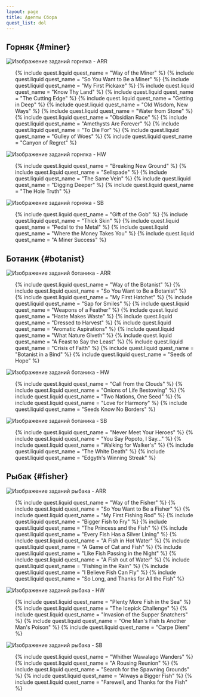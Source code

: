 ```yaml
---
layout: page
title: Адепты Сбора
quest_list: dol
---
```


## Горняк {#miner}

![Изображение заданий горняка - ARR](https://img.finalfantasyxiv.com/lds/pc/global/images/itemicon/d2/d2daa71ae34e6e43ecd000c6145c9dbad41984b6.png)

<ul markdown="0">
	{% include quest.liquid quest_name = "Way of the Miner" %}
	{% include quest.liquid quest_name = "So You Want to Be a Miner" %}
	{% include quest.liquid quest_name = "My First Pickaxe" %}
	{% include quest.liquid quest_name = "Know Thy Land" %}
	{% include quest.liquid quest_name = "The Cutting Edge" %}
	{% include quest.liquid quest_name = "Getting in Deep" %}
	{% include quest.liquid quest_name = "Old Wisdom, New Ways" %}
	{% include quest.liquid quest_name = "Water from Stone" %}
	{% include quest.liquid quest_name = "Obsidian Race" %}
	{% include quest.liquid quest_name = "Amethysts Are Forever" %}
	{% include quest.liquid quest_name = "To Die For" %}
	{% include quest.liquid quest_name = "Gulley of Woes" %}
	{% include quest.liquid quest_name = "Canyon of Regret" %}
</ul>

![Изображение заданий горняка - HW](https://img.finalfantasyxiv.com/lds/pc/global/images/itemicon/89/898f3d460a53179eae043367a7478ee5b134fc22.png)

<ul markdown="0">
	{% include quest.liquid quest_name = "Breaking New Ground" %}
	{% include quest.liquid quest_name = "Sellspade" %}
	{% include quest.liquid quest_name = "The Same Vein" %}
	{% include quest.liquid quest_name = "Digging Deeper" %}
	{% include quest.liquid quest_name = "The Hole Truth" %}
</ul>

![Изображение заданий горняка - SB](https://img.finalfantasyxiv.com/lds/pc/global/images/itemicon/44/4470326284096a0181a9f7f2367ce70f3dbec11f.png)

<ul markdown="0">
	{% include quest.liquid quest_name = "Gift of the Gob" %}
	{% include quest.liquid quest_name = "Thick Skin" %}
	{% include quest.liquid quest_name = "Pedal to the Metal" %}
	{% include quest.liquid quest_name = "Where the Money Takes You" %}
	{% include quest.liquid quest_name = "A Miner Success" %}
</ul>

## Ботаник {#botanist}

![Изображение заданий ботаника - ARR](https://img.finalfantasyxiv.com/lds/pc/global/images/itemicon/3d/3ddda29bc2571f2784aef8badfb6f8ac7dcd1e7d.png)

<ul markdown="0">
	{% include quest.liquid quest_name = "Way of the Botanist" %}
	{% include quest.liquid quest_name = "So You Want to Be a Botanist" %}
	{% include quest.liquid quest_name = "My First Hatchet" %}
	{% include quest.liquid quest_name = "Sap for Smiles" %}
	{% include quest.liquid quest_name = "Weapons of a Feather" %}
	{% include quest.liquid quest_name = "Haste Makes Waste" %}
	{% include quest.liquid quest_name = "Dressed to Harvest" %}
	{% include quest.liquid quest_name = "Aromatic Aspirations" %}
	{% include quest.liquid quest_name = "What Nature Giveth" %}
	{% include quest.liquid quest_name = "A Feast to Say the Least" %}
	{% include quest.liquid quest_name = "Crisis of Faith" %}
	{% include quest.liquid quest_name = "Botanist in a Bind" %}
	{% include quest.liquid quest_name = "Seeds of Hope" %}
</ul>

![Изображение заданий ботаника - HW](https://img.finalfantasyxiv.com/lds/pc/global/images/itemicon/93/9361088ea06fdb105434941fd4c659fcd2b6ea85.png)

<ul markdown="0">
	{% include quest.liquid quest_name = "Call from the Clouds" %}
	{% include quest.liquid quest_name = "Onions of Life Bestowing" %}
	{% include quest.liquid quest_name = "Two Nations, One Seed" %}
	{% include quest.liquid quest_name = "Love for Harmony" %}
	{% include quest.liquid quest_name = "Seeds Know No Borders" %}
</ul>

![Изображение заданий ботаника - SB](https://img.finalfantasyxiv.com/lds/pc/global/images/itemicon/16/16f136b0d496e9a177db67d996c7dcf64b63418c.png)

<ul markdown="0">
	{% include quest.liquid quest_name = "Never Meet Your Heroes" %}
	{% include quest.liquid quest_name = "You Say Popoto, I Say..." %}
	{% include quest.liquid quest_name = "Walking for Walker's" %}
	{% include quest.liquid quest_name = "The White Death" %}
	{% include quest.liquid quest_name = "Edgyth's Winning Streak" %}
</ul>

## Рыбак {#fisher}

![Изображение заданий рыбака - ARR](https://img.finalfantasyxiv.com/lds/pc/global/images/itemicon/a0/a0e740343cf22d49d1aa459235e53811dad55403.png)

<ul markdown="0">
	{% include quest.liquid quest_name = "Way of the Fisher" %}
	{% include quest.liquid quest_name = "So You Want to Be a Fisher" %}
	{% include quest.liquid quest_name = "My First Fishing Rod" %}
	{% include quest.liquid quest_name = "Bigger Fish to Fry" %}
	{% include quest.liquid quest_name = "The Princess and the Fish" %}
	{% include quest.liquid quest_name = "Every Fish Has a Silver Lining" %}
	{% include quest.liquid quest_name = "A Fish in Hot Water" %}
	{% include quest.liquid quest_name = "A Game of Cat and Fish" %}
	{% include quest.liquid quest_name = "Like Fish Passing in the Night" %}
	{% include quest.liquid quest_name = "A Fish out of Water" %}
	{% include quest.liquid quest_name = "Fishing in the Rain" %}
	{% include quest.liquid quest_name = "I Believe Fish Can Fly" %}
	{% include quest.liquid quest_name = "So Long, and Thanks for All the Fish" %}
</ul>

![Изображение заданий рыбака - HW](https://img.finalfantasyxiv.com/lds/pc/global/images/itemicon/dd/ddba074e4a20a0746365df4c5d25e1854c1244c2.png?n6.18)

<ul markdown="0">
	{% include quest.liquid quest_name = "Plenty More Fish in the Sea" %}
	{% include quest.liquid quest_name = "The Icepick Challenge" %}
	{% include quest.liquid quest_name = "Invasion of the Supper Snatchers" %}
	{% include quest.liquid quest_name = "One Man's Fish Is Another Man's Poison" %}
	{% include quest.liquid quest_name = "Carpe Diem" %}
</ul>

![Изображение заданий рыбака - SB](https://img.finalfantasyxiv.com/lds/pc/global/images/itemicon/44/44f99b3792a7b924f557887ead4ad81d1517575c.png)

<ul markdown="0">
	{% include quest.liquid quest_name = "Whither Wawalago Wanders" %}
	{% include quest.liquid quest_name = "A Rousing Reunion" %}
	{% include quest.liquid quest_name = "Search for the Spawning Grounds" %}
	{% include quest.liquid quest_name = "Always a Bigger Fish" %}
	{% include quest.liquid quest_name = "Farewell, and Thanks for the Fish" %}

